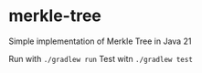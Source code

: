 # merkle-tree
Simple implementation of Merkle Tree in Java 21

Run with `./gradlew run`
Test witn `./gradlew test`
